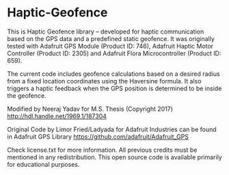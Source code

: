 # Haptic-Geofence
This is Haptic Geofence library – developed for haptic communication based on the GPS data and a predefined static geofence. It was originally tested with Adafruit GPS Module (Product ID: 746), Adafruit Haptic Motor Controller (Product ID: 2305) and Adafruit Flora Microcontroller (Product ID: 659).

The current code includes geofence calculations based on a desired radius from a fixed location coordinates using the Haversine formula. It also triggers a haptic feedback when the GPS position is determined to be inside the geofence.

Modified by Neeraj Yadav for M.S. Thesis (Copyright 2017) http://hdl.handle.net/1969.1/187304

Original Code by Limor Fried/Ladyada for Adafruit Industries can be found in Adafruit GPS Library https://github.com/adafruit/Adafruit_GPS

Check license.txt for more information. All previous credits must be mentioned in any redistribution. This open source code is available primarily for educational purposes.
